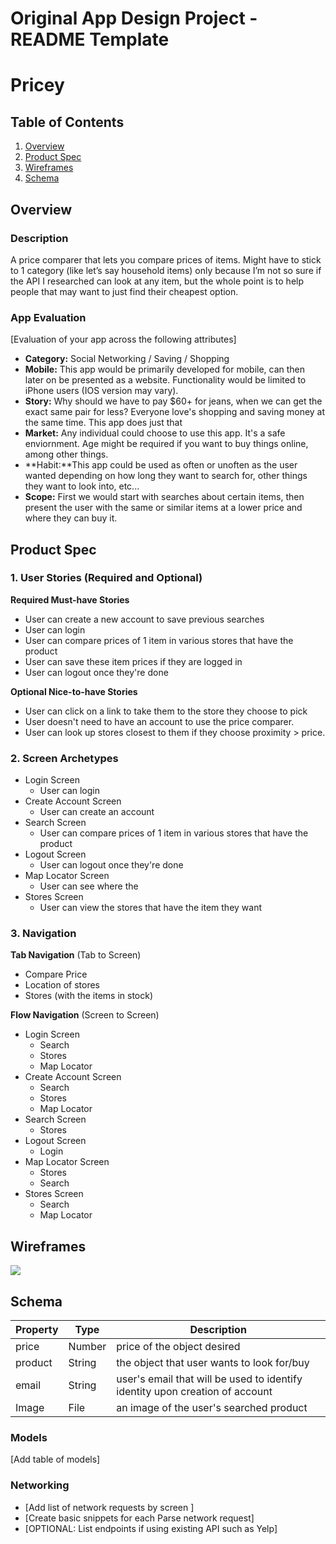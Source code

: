Original App Design Project - README Template
===  

# Pricey

## Table of Contents
1. [Overview](#Overview)
1. [Product Spec](#Product-Spec)
1. [Wireframes](#Wireframes)
2. [Schema](#Schema)

## Overview
### Description
A price comparer that lets you compare prices of items. Might have to stick to 1 category (like let’s say household items) only because I’m not so sure if the API I researched can look at any item, but the whole point is to help people that may want to just find their cheapest option.

### App Evaluation
[Evaluation of your app across the following attributes]
- **Category:** Social Networking / Saving / Shopping
- **Mobile:** This app would be primarily developed for mobile, can then later on be presented as a website. Functionality would be limited to iPhone users (IOS version may vary).
- **Story:** Why should we have to pay $60+ for jeans, when we can get the exact same pair for less? Everyone love's shopping and saving money at the same time. This app does just that 
- **Market:** Any individual could choose to use this app. It's a safe enviornment. Age might be required if you want to buy things online, among other things. 
- **Habit:**This app could be used as often or unoften as the user wanted depending on how long they want to search for, other things they want to look into, etc...
- **Scope:** First we would start with searches about certain items, then present the user with the same or similar items at a lower price and where they can buy it.

## Product Spec

### 1. User Stories (Required and Optional)

**Required Must-have Stories**

* User can create a new account to save previous searches
* User can login
* User can compare prices of 1 item in various stores that have the product 
* User can save these item prices if they are logged in
* User can logout once they're done

**Optional Nice-to-have Stories**

* User can click on a link to take them to the store they choose to pick 
* User doesn't need to have an account to use the price comparer.
* User can look up stores closest to them if they choose proximity > price.

### 2. Screen Archetypes

* Login Screen
    * User can login
* Create Account Screen
    * User can create an account
* Search Screen
    * User can compare prices of 1 item in various stores that have the product
* Logout Screen
    * User can logout once they're done
* Map Locator Screen
    * User can see where the 
* Stores Screen
    * User can view the stores that have the item they want

### 3. Navigation

**Tab Navigation** (Tab to Screen)

* Compare Price
* Location of stores
* Stores (with the items in stock)

**Flow Navigation** (Screen to Screen)

* Login Screen
    * Search
    * Stores
    * Map Locator
* Create Account Screen
    * Search
    * Stores
    * Map Locator
* Search Screen
    * Stores
* Logout Screen
    * Login
* Map Locator Screen
    * Stores
    * Search
* Stores Screen
    * Search
    * Map Locator

## Wireframes

![](https://i.imgur.com/1sKrO53.jpg)


## Schema 
|  Property  |    Type     |        Description          |
|  --------  |    ------   |        -----------          |
|  price     |    Number   |price of the object desired  |
|  product   |    String   |the object that user wants to look for/buy|
|  email     |    String   |user's email that will be used to identify identity upon creation of account|
|  Image     |    File     |an image of the user's searched product|
### Models
[Add table of models]
### Networking
- [Add list of network requests by screen ]
- [Create basic snippets for each Parse network request]
- [OPTIONAL: List endpoints if using existing API such as Yelp]
